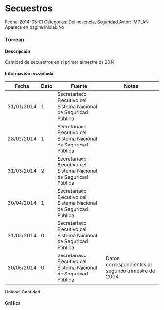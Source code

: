 Secuestros
=====

Fecha: 2014-05-01
Categorías: Delincuencia, Seguridad
Autor: IMPLAN
Aparece en pagina inicial: No

### Torreón

#### Descripción

Cantidad de secuestros en el primer trimestre de 2014

<!-- break -->

#### Información recopilada

<table class="table table-hover table-bordered matriz">
  <thead>
    <tr><th>Fecha</th><th>Dato</th><th>Fuente</th><th>Notas</th></tr>
  </thead>
  <tbody>
    <tr><td class="centrado">31/01/2014</td><td class="derecha">1</td><td>Secretariado Ejecutivo del Sistema Nacional de Seguridad Pública</td><td></td></tr>
    <tr><td class="centrado">28/02/2014</td><td class="derecha">1</td><td>Secretariado Ejecutivo del Sistema Nacional de Seguridad Pública</td><td></td></tr>
    <tr><td class="centrado">31/03/2014</td><td class="derecha">2</td><td>Secretariado Ejecutivo del Sistema Nacional de Seguridad Pública</td><td></td></tr>
    <tr><td class="centrado">30/04/2014</td><td class="derecha">1</td><td>Secretariado Ejecutivo del Sistema Nacional de Seguridad Pública</td><td></td></tr>
    <tr><td class="centrado">31/05/2014</td><td class="derecha">0</td><td>Secretariado Ejecutivo del Sistema Nacional de Seguridad Pública</td><td></td></tr>
    <tr><td class="centrado">30/06/2014</td><td class="derecha">0</td><td>Secretariado Ejecutivo del Sistema Nacional de Seguridad Pública</td><td>Datos correspondientes al segundo trimestre de 2014</td></tr>
  </tbody>
</table>

Unidad: Cantidad.

#### Gráfica

<div id="Morrisrmfuvyig" class="grafica"></div>
<script>
  // Gráfica
  if (typeof varMorrisrmfuvyig === 'undefined') {
    varMorrisrmfuvyig = Morris.Line({
      element: 'Morrisrmfuvyig',
      data: [{ fecha: '2014-01-31', dato: 1 },{ fecha: '2014-02-28', dato: 1 },{ fecha: '2014-03-31', dato: 2 },{ fecha: '2014-04-30', dato: 1 },{ fecha: '2014-05-31', dato: 0 },{ fecha: '2014-06-30', dato: 0 }],
      xkey: 'fecha',
      ykeys: ['dato'],
      labels: ['Dato'],
      lineColors: ['#FF5B02'],
      xLabelFormat: function(d) { return d.getDate()+'/'+(d.getMonth()+1)+'/'+d.getFullYear(); },
      dateFormat: function(ts) { var d = new Date(ts); return d.getDate() + '/' + (d.getMonth() + 1) + '/' + d.getFullYear(); }
    });
  }
</script>
